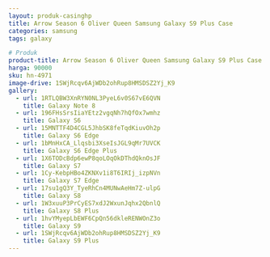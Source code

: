 ```yaml
---
layout: produk-casinghp
title: Arrow Season 6 Oliver Queen Samsung Galaxy S9 Plus Case
categories: samsung
tags: galaxy

# Produk
product-title: Arrow Season 6 Oliver Queen Samsung Galaxy S9 Plus Case
harga: 90000
sku: hn-4971
image-drive: 1SWjRcqv6AjWDb2ohRup8HMSDSZ2Yj_K9
gallery:
  - url: 1RTLQBW3XnRYN0NL3PyeL6v0S67vE6QVN
    title: Galaxy Note 8
  - url: 196FHsSrsIiaYEtz2vgqNh7hQfOx7wmhz
    title: Galaxy S6
  - url: 15MNTTF4D4CGL5JhbSK8feTqdKiuvOh2p
    title: Galaxy S6 Edge
  - url: 1bMnHxCA_Llqsbi3XseIsJGL9qMr7UVCK
    title: Galaxy S6 Edge Plus
  - url: 1X6TODcBdp6ewP8qoLOqOkDThdQknOsJF
    title: Galaxy S7
  - url: 1Cy-KebpHBo4ZKNXv1i8T6IRIj_izpNVn
    title: Galaxy S7 Edge
  - url: 17su1gQ3Y_TyeRhCn4MUNwAeHm7Z-ulpG
    title: Galaxy S8
  - url: 1W3xuuP3PrCyES7xdJ2WxunJqhx2QbnlQ
    title: Galaxy S8 Plus
  - url: 1hvYMyepLbEWF6CpQn56dkleRENWOnZ3o
    title: Galaxy S9
  - url: 1SWjRcqv6AjWDb2ohRup8HMSDSZ2Yj_K9
    title: Galaxy S9 Plus
---
```

